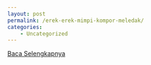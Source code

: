 ```yaml
---
layout: post
permalink: /erek-erek-mimpi-kompor-meledak/
categories:
    - Uncategorized
---
```


[Baca Selengkapnya](/01)